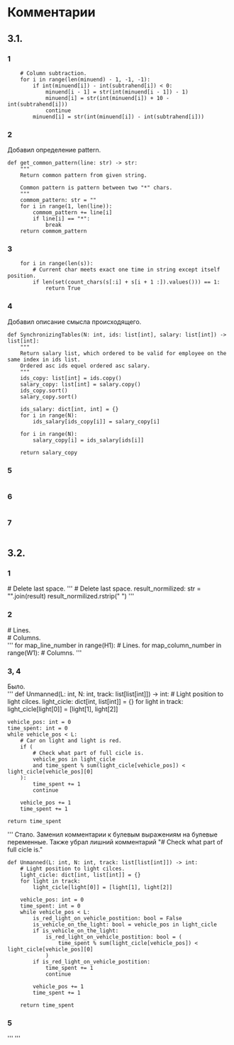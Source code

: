 # Комментарии
## 3.1.
### 1
```
    # Column subtraction.
    for i in range(len(minuend) - 1, -1, -1):
        if int(minuend[i]) - int(subtrahend[i]) < 0:
            minuend[i - 1] = str(int(minuend[i - 1]) - 1)
            minuend[i] = str(int(minuend[i]) + 10 - int(subtrahend[i]))
            continue
        minuend[i] = str(int(minuend[i]) - int(subtrahend[i]))
```
### 2
Добавил определение pattern.  
```
def get_common_pattern(line: str) -> str:
    """
    Return common pattern from given string.

    Common pattern is pattern between two "*" chars.
    """
    commom_pattern: str = ""
    for i in range(1, len(line)):
        commom_pattern += line[i]
        if line[i] == "*":
            break
    return commom_pattern

```
### 3
```
    for i in range(len(s)):
        # Current char meets exact one time in string except itself position.
        if len(set(count_chars(s[:i] + s[i + 1 :]).values())) == 1:
            return True
```
### 4
Добавил описание смысла происходящего.  
```
def SynchronizingTables(N: int, ids: list[int], salary: list[int]) -> list[int]:
    """
    Return salary list, which ordered to be valid for employee on the same index in ids list.
    Ordered asc ids equel ordered asc salary.
    """
    ids_copy: list[int] = ids.copy()
    salary_copy: list[int] = salary.copy()
    ids_copy.sort()
    salary_copy.sort()

    ids_salary: dict[int, int] = {}
    for i in range(N):
        ids_salary[ids_copy[i]] = salary_copy[i]

    for i in range(N):
        salary_copy[i] = ids_salary[ids[i]]

    return salary_copy

```
### 5
```
```
### 6
```
```
### 7
```
```
## 3.2.
### 1
\# Delete last space.
'''
    # Delete last space.
    result_normilized: str = "".join(result)
    result_normilized.rstrip(" ")
'''
### 2
\# Lines.  
\# Columns.  
'''
    for map_line_number in range(H1):  # Lines.
        for map_column_number in range(W1):  # Columns.
'''
### 3, 4
Было.  
'''
def Unmanned(L: int, N: int, track: list[list[int]]) -> int:
    # Light position to light cilces.
    light_cicle: dict[int, list[int]] = {}
    for light in track:
        light_cicle[light[0]] = [light[1], light[2]]

    vehicle_pos: int = 0
    time_spent: int = 0
    while vehicle_pos < L:
        # Car on light and light is red.
        if (
            # Check what part of full cicle is.
            vehicle_pos in light_cicle
            and time_spent % sum(light_cicle[vehicle_pos]) < light_cicle[vehicle_pos][0]
        ):
            time_spent += 1
            continue

        vehicle_pos += 1
        time_spent += 1

    return time_spent
'''
Стало. Заменил комментарии к булевым выражениям на булевые переменные. Также убрал лишний комментарий "\# Check what part of full cicle is."  
```
def Unmanned(L: int, N: int, track: list[list[int]]) -> int:
    # Light position to light cilces.
    light_cicle: dict[int, list[int]] = {}
    for light in track:
        light_cicle[light[0]] = [light[1], light[2]]

    vehicle_pos: int = 0
    time_spent: int = 0
    while vehicle_pos < L:
        is_red_light_on_vehicle_postition: bool = False
        is_vehicle_on_the_light: bool = vehicle_pos in light_cicle
        if is_vehicle_on_the_light:
            is_red_light_on_vehicle_postition: bool = (
                time_spent % sum(light_cicle[vehicle_pos]) < light_cicle[vehicle_pos][0]
            )
        if is_red_light_on_vehicle_postition:
            time_spent += 1
            continue

        vehicle_pos += 1
        time_spent += 1

    return time_spent
```
### 5
'''
'''


